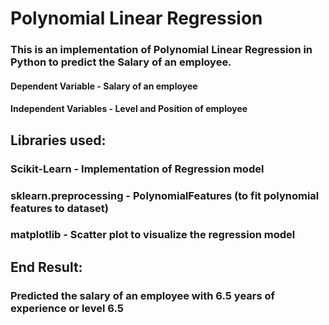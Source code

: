 # Polynomial Linear Regression
### This is an implementation of Polynomial Linear Regression in Python to predict the Salary of an employee.
#### Dependent Variable - Salary of an employee
#### Independent Variables - Level and Position of employee

## Libraries used:
### Scikit-Learn - Implementation of Regression model
### sklearn.preprocessing - PolynomialFeatures (to fit polynomial features to dataset)
### matplotlib - Scatter plot to visualize the regression model

## End Result:
### Predicted the salary of an employee with 6.5 years of experience or level 6.5

